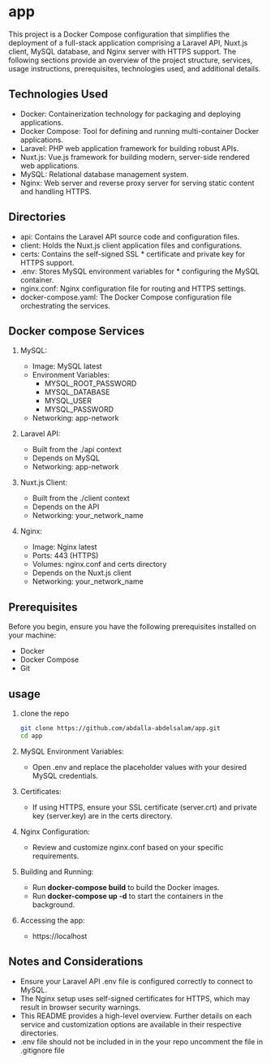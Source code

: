 # app
This project is a Docker Compose configuration that simplifies the deployment of a full-stack application comprising a Laravel API, Nuxt.js client, MySQL database, and Nginx server with HTTPS support. The following sections provide an overview of the project structure, services, usage instructions, prerequisites, technologies used, and additional details.

## Technologies Used

* Docker: Containerization technology for packaging and deploying applications.
* Docker Compose: Tool for defining and running multi-container Docker applications.
* Laravel: PHP web application framework for building robust APIs.
* Nuxt.js: Vue.js framework for building modern, server-side rendered web applications.
* MySQL: Relational database management system.
* Nginx: Web server and reverse proxy server for serving static content and handling HTTPS.

## Directories

* api: Contains the Laravel API source code and configuration files.
* client: Holds the Nuxt.js client application files and configurations.
* certs: Contains the self-signed SSL * certificate and private key for HTTPS support.
* .env: Stores MySQL environment variables for * configuring the MySQL container.
* nginx.conf: Nginx configuration file for routing and HTTPS settings.
* docker-compose.yaml: The Docker Compose configuration file orchestrating the services.

## Docker compose Services

1. MySQL:
    * Image: MySQL latest
    * Environment Variables:
        * MYSQL_ROOT_PASSWORD
        * MYSQL_DATABASE
        * MYSQL_USER
        * MYSQL_PASSWORD
    * Networking: app-network

1. Laravel API:
    * Built from the ./api context
    * Depends on MySQL
    * Networking: app-network

1. Nuxt.js Client:
    * Built from the ./client context
    * Depends on the API
    * Networking: your_network_name

1. Nginx:
    * Image: Nginx latest
    * Ports: 443 (HTTPS)
    * Volumes: nginx.conf and certs directory
    * Depends on the Nuxt.js client
    * Networking: your_network_name

## Prerequisites

Before you begin, ensure you have the following prerequisites installed on your machine:

* Docker
* Docker Compose
* Git

## usage
1. clone the repo
    ```sh
    git clone https://github.com/abdalla-abdelsalam/app.git
    cd app
    ```
1. MySQL Environment Variables:

    * Open .env and replace the placeholder values with your desired MySQL credentials.

1. Certificates:

    * If using HTTPS, ensure your SSL certificate (server.crt) and private key (server.key) are in the certs directory.

1. Nginx Configuration:

    * Review and customize nginx.conf based on your specific requirements.

1. Building and Running:

    * Run **docker-compose build**  to build the Docker images.
    * Run **docker-compose up -d** to start the containers in the background.

1. Accessing the app:
   * https://localhost

## Notes and Considerations
* Ensure your Laravel API .env file is configured correctly to connect to MySQL.
* The Nginx setup uses self-signed certificates for HTTPS, which may result in browser security warnings.
* This README provides a high-level overview. Further details on each service and customization options are available in their respective directories.
* .env file should not be included in in the your repo uncomment the file in .gitignore file